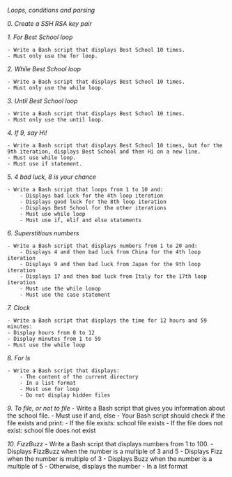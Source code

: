 *Loops, conditions and parsing*

*0. Create a SSH RSA key pair*

*1. For Best School loop*

	- Write a Bash script that displays Best School 10 times.
	- Must only use the for loop.

*2. While Best School loop*

	- Write a Bash script that displays Best School 10 times.
	- Must only use the while loop.

*3. Until Best School loop*

	- Write a Bash script that displays Best School 10 times.
	- Must only use the until loop.

*4. If 9, say Hi!*

	- Write a Bash script that displays Best School 10 times, but for the 9th iteration, displays Best School and then Hi on a new line.
	- Must use while loop.
	- Must use if statement.

*5. 4 bad luck, 8 is your chance*

	- Write a Bash script that loops from 1 to 10 and:
		- Displays bad luck for the 4th loop iteration
		- Displays good luck for the 8th loop iteration
		- Displays Best School for the other iterations
		- Must use while loop
		- Must use if, elif and else statements

*6. Superstitious numbers*

	- Write a Bash script that displays numbers from 1 to 20 and:
		- Displays 4 and then bad luck from China for the 4th loop iteration
		- Displays 9 and then bad luck from Japan for the 9th loop iteration
		- Displays 17 and then bad luck from Italy for the 17th loop iteration
		- Must use the while looop
		- Must use the case statement

*7. Clock*

	- Write a Bash script that displays the time for 12 hours and 59 minutes:
	- Display hours from 0 to 12
	- Display minutes from 1 to 59
	- Must use the while loop 

*8. For ls*

	- Write a Bash script that displays:
		- The content of the current directory
		- In a list format
		- Must use for loop
		- Do not display hidden files

*9. To file, or not to file*
	- Write a Bash script that gives you information about the school file.
		- Must use if and, else
	- Your Bash script should check if the file exists and print:
		- If the file exists: school file exists
		- If the file does not exist: school file does not exist

*10. FizzBuzz*
	- Write a Bash script that displays numbers from 1 to 100.
		- Displays FizzBuzz when the number is a multiple of 3 and 5
		- Displays Fizz when the number is multiple of 3
		- Displays Buzz when the number is a multiple of 5
		- Otherwise, displays the number
		- In a list format
